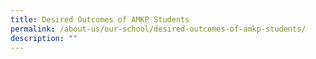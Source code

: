 ```yaml
---
title: Desired Outcomes of AMKP Students
permalink: /about-us/our-school/desired-outcomes-of-amkp-students/
description: ""
---
```

